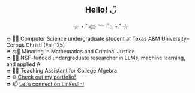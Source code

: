 <h2 align="center">Hello! ◡̈</h2>
<p align="center">𓇼 ⋆.˚ 𓆉 𓆝 𓆡 ⋆.˚ 𓇼</p>

➮ 👩‍🎓 Computer Science undergraduate student at Texas A&M University–Corpus Christi (Fall ’25)<br>
➮ ⚖️🔢 Minoring in Mathematics and Criminal Justice<br>
➮ 👩‍🔬 NSF-funded undergraduate researcher in LLMs, machine learning, and applied AI<br>
➮ 👩‍🏫 Teaching Assistant for College Algebra<br>
➮ 🌐 <a href="https://malakmahdy.com/">Check out my portfolio!</a><br>
➮ 📫 <a href="https://www.linkedin.com/in/malak-mahdy/">Let’s connect on LinkedIn!</a>
